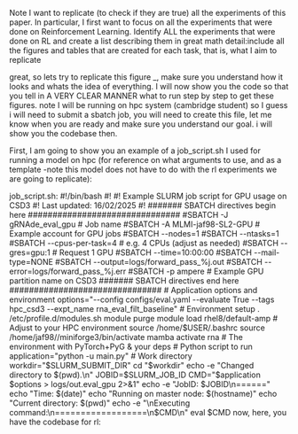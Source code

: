 Note I want to replicate (to check if they are true) all the experiments of this paper. In particular, I first want to focus on all the experiments that were done on Reinforcement Learning. Identify ALL the experiments that were done on RL and create a list describing them in great math detail:include all the figures and tables that are created for each task, that is, what I aim to replicate

great, so lets try to replicate this figure _, make sure you understand how it looks and whats the idea of everything. I will now show you the code so that you tell in A VERY CLEAR MANNER what to run step by step to get these figures. note I will be running on hpc system (cambridge student) so I guess i will need to submit a sbatch job, you will need to create this file, let me know when you are ready and make sure you understand our goal. i will show you the codebase then.

First, I am going to show you an example of a job_script.sh I used for running a model on hpc (for reference on what arguments to use, and as a template -note this model does not have to do with the rl experiments we are going to replicate):

job_script.sh: #!/bin/bash #! #! Example SLURM job script for GPU usage on CSD3 #! Last updated: 16/02/2025 #! ####### SBATCH directives begin here ############################### #SBATCH -J gRNAde_eval_gpu # Job name #SBATCH -A MLMI-jaf98-SL2-GPU # Example account for GPU jobs #SBATCH --nodes=1 #SBATCH --ntasks=1 #SBATCH --cpus-per-task=4 # e.g. 4 CPUs (adjust as needed) #SBATCH --gres=gpu:1 # Request 1 GPU #SBATCH --time=10:00:00 #SBATCH --mail-type=NONE #SBATCH --output=logs/forward_pass_%j.out #SBATCH --error=logs/forward_pass_%j.err #SBATCH -p ampere # Example GPU partition name on CSD3 ####### SBATCH directives end here ############################### # Application options and environment options="--config configs/eval.yaml --evaluate True --tags hpc_csd3 --expt_name rna_eval_filt_baseline" # Environment setup . /etc/profile.d/modules.sh module purge module load rhel8/default-amp # Adjust to your HPC environment source /home/$USER/.bashrc source /home/jaf98//miniforge3/bin/activate mamba activate rna # The environment with PyTorch+PyG & your deps # Python script to run application="python -u main.py" # Work directory workdir="$SLURM_SUBMIT_DIR" cd "$workdir" echo -e "Changed directory to $(pwd).\n" JOBID=$SLURM_JOB_ID CMD="$application $options > logs/out.eval_gpu 2>&1" echo -e "JobID: $JOBID\n======" echo "Time: $(date)" echo "Running on master node: $(hostname)" echo "Current directory: $(pwd)" echo -e "\nExecuting command:\n==================\n$CMD\n" eval $CMD now, here, you have the codebase for rl:

